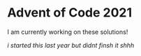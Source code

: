 # Advent of Code 2021

I am currently working on these solutions!

*i started this last year but didnt finsh it shhh*